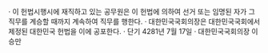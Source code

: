 · 이 헌법시행시에 재직하고 있는 공무원은 이 헌법에 의하여 선거 또는 임명된 자가 그 직무를 계승할 때까지 계속하여 직무를 행한다.
· 대한민국국회의장은 대한민국국회에서 제정된 대한민국 헌법을 이에 공포한다.
· 단기 4281년 7월 17일
· 대한민국국회의장 이승만
